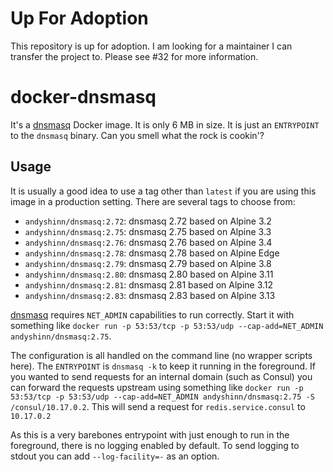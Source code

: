 # Up For Adoption

This repository is up for adoption. I am looking for a maintainer I can transfer the project to. Please see #32 for more information.

# docker-dnsmasq

It's a [dnsmasq][dnsmasq] Docker image. It is only 6 MB in size. It is just an `ENTRYPOINT` to the `dnsmasq` binary. Can you smell what the rock is cookin'?

## Usage

It is usually a good idea to use a tag other than `latest` if you are using this image in a production setting. There are several tags to choose from:

* `andyshinn/dnsmasq:2.72`: dnsmasq 2.72 based on Alpine 3.2
* `andyshinn/dnsmasq:2.75`: dnsmasq 2.75 based on Alpine 3.3
* `andyshinn/dnsmasq:2.76`: dnsmasq 2.76 based on Alpine 3.4
* `andyshinn/dnsmasq:2.78`: dnsmasq 2.78 based on Alpine Edge
* `andyshinn/dnsmasq:2.79`: dnsmasq 2.79 based on Alpine 3.8
* `andyshinn/dnsmasq:2.80`: dnsmasq 2.80 based on Alpine 3.11
* `andyshinn/dnsmasq:2.81`: dnsmasq 2.81 based on Alpine 3.12
* `andyshinn/dnsmasq:2.83`: dnsmasq 2.83 based on Alpine 3.13

[dnsmasq][dnsmasq] requires `NET_ADMIN` capabilities to run correctly. Start it with something like `docker run -p 53:53/tcp -p 53:53/udp --cap-add=NET_ADMIN andyshinn/dnsmasq:2.75`.

The configuration is all handled on the command line (no wrapper scripts here). The `ENTRYPOINT` is `dnsmasq -k` to keep it running in the foreground. If you wanted to send requests for an internal domain (such as Consul) you can forward the requests upstream using something like `docker run -p 53:53/tcp -p 53:53/udp --cap-add=NET_ADMIN andyshinn/dnsmasq:2.75 -S /consul/10.17.0.2`. This will send a request for `redis.service.consul` to `10.17.0.2`

As this is a very barebones entrypoint with just enough to run in the foreground, there is no logging enabled by default. To send logging to stdout you can add `--log-facility=-` as an option.

[dnsmasq]: http://www.thekelleys.org.uk/dnsmasq/doc.html

